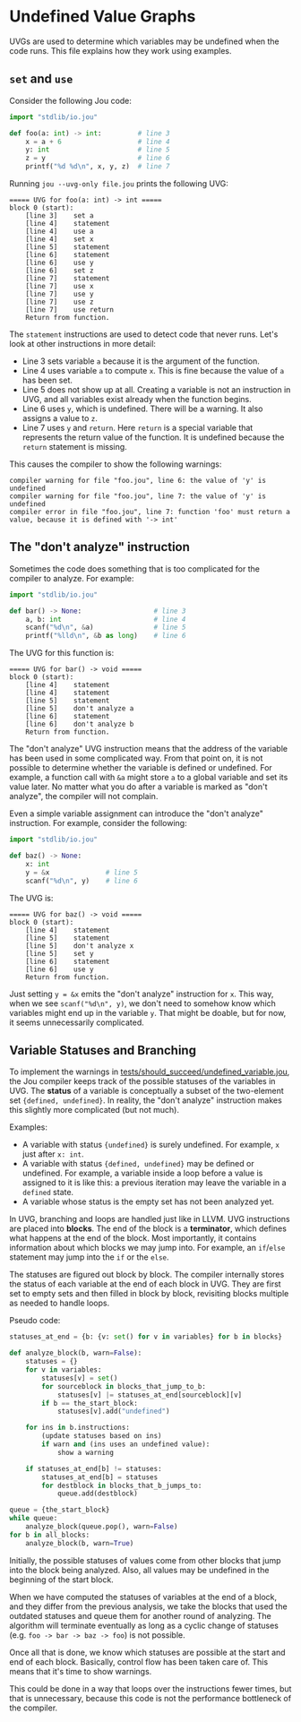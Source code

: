 # Undefined Value Graphs

UVGs are used to determine which variables may be undefined when the code runs.
This file explains how they work using examples.


## `set` and `use`

Consider the following Jou code:

```python
import "stdlib/io.jou"

def foo(a: int) -> int:         # line 3
    x = a + 6                   # line 4
    y: int                      # line 5
    z = y                       # line 6
    printf("%d %d\n", x, y, z)  # line 7
```

Running `jou --uvg-only file.jou` prints the following UVG:

```
===== UVG for foo(a: int) -> int =====
block 0 (start):
    [line 3]    set a
    [line 4]    statement
    [line 4]    use a
    [line 4]    set x
    [line 5]    statement
    [line 6]    statement
    [line 6]    use y
    [line 6]    set z
    [line 7]    statement
    [line 7]    use x
    [line 7]    use y
    [line 7]    use z
    [line 7]    use return
    Return from function.
```

The `statement` instructions are used to detect code that never runs.
Let's look at other instructions in more detail:
- Line 3 sets variable `a` because it is the argument of the function.
- Line 4 uses variable `a` to compute `x`. This is fine because the value of `a` has been set.
- Line 5 does not show up at all. Creating a variable is not an instruction in UVG, and all variables exist already when the function begins.
- Line 6 uses `y`, which is undefined. There will be a warning. It also assigns a value to `z`.
- Line 7 uses `y` and `return`. Here `return` is a special variable that represents the return value of the function. It is undefined because the `return` statement is missing.

This causes the compiler to show the following warnings:

```
compiler warning for file "foo.jou", line 6: the value of 'y' is undefined
compiler warning for file "foo.jou", line 7: the value of 'y' is undefined
compiler error in file "foo.jou", line 7: function 'foo' must return a value, because it is defined with '-> int'
```


## The "don't analyze" instruction

Sometimes the code does something that is too complicated for the compiler to analyze.
For example:

```python
import "stdlib/io.jou"

def bar() -> None:                  # line 3
    a, b: int                       # line 4
    scanf("%d\n", &a)               # line 5
    printf("%lld\n", &b as long)    # line 6
```

The UVG for this function is:

```
===== UVG for bar() -> void =====
block 0 (start):
    [line 4]    statement
    [line 4]    statement
    [line 5]    statement
    [line 5]    don't analyze a
    [line 6]    statement
    [line 6]    don't analyze b
    Return from function.
```

The "don't analyze" UVG instruction means that
the address of the variable has been used in some complicated way.
From that point on, it is not possible to determine whether the variable is defined or undefined.
For example, a function call with `&a` might store `a` to a global variable and set its value later.
No matter what you do after a variable is marked as "don't analyze", the compiler will not complain.

Even a simple variable assignment can introduce the "don't analyze" instruction.
For example, consider the following:

```python
import "stdlib/io.jou"

def baz() -> None:
    x: int
    y = &x              # line 5
    scanf("%d\n", y)    # line 6
```

The UVG is:

```
===== UVG for baz() -> void =====
block 0 (start):
    [line 4]    statement
    [line 5]    statement
    [line 5]    don't analyze x
    [line 5]    set y
    [line 6]    statement
    [line 6]    use y
    Return from function.
```

Just setting `y = &x` emits the "don't analyze" instruction for `x`.
This way, when we see `scanf("%d\n", y)`,
we don't need to somehow know which variables might end up in the variable `y`.
That might be doable, but for now, it seems unnecessarily complicated.


## Variable Statuses and Branching

To implement the warnings in
[tests/should_succeed/undefined_variable.jou](../../tests/should_succeed/undefined_variable.jou),
the Jou compiler keeps track of the possible statuses of the variables in UVG.
The **status** of a variable is conceptually a subset of the two-element set `{defined, undefined}`.
In reality, the "don't analyze" instruction makes this slightly more complicated (but not much).

Examples:
- A variable with status `{undefined}` is surely undefined. For example, `x` just after `x: int`.
- A variable with status `{defined, undefined}` may be defined or undefined.
    For example, a variable inside a loop before a value is assigned to it is like this:
    a previous iteration may leave the variable in a `defined` state.
- A variable whose status is the empty set has not been analyzed yet.

In UVG, branching and loops are handled just like in LLVM.
UVG instructions are placed into **blocks**.
The end of the block is a **terminator**, which defines what happens at the end of the block.
Most importantly, it contains information about which blocks we may jump into.
For example, an `if`/`else` statement may jump into the `if` or the `else`.

The statuses are figured out block by block.
The compiler internally stores the status of each variable at the end of each block in UVG.
They are first set to empty sets and then filled in block by block,
revisiting blocks multiple as needed to handle loops.

Pseudo code:

```python
statuses_at_end = {b: {v: set() for v in variables} for b in blocks}

def analyze_block(b, warn=False):
    statuses = {}
    for v in variables:
        statuses[v] = set()
        for sourceblock in blocks_that_jump_to_b:
            statuses[v] |= statuses_at_end[sourceblock][v]
        if b == the_start_block:
            statuses[v].add("undefined")

    for ins in b.instructions:
        (update statuses based on ins)
        if warn and (ins uses an undefined value):
            show a warning

    if statuses_at_end[b] != statuses:
        statuses_at_end[b] = statuses
        for destblock in blocks_that_b_jumps_to:
            queue.add(destblock)

queue = {the_start_block}
while queue:
    analyze_block(queue.pop(), warn=False)
for b in all_blocks:
    analyze_block(b, warn=True)
```

Initially, the possible statuses of values come from other blocks that jump into the block being analyzed.
Also, all values may be undefined in the beginning of the start block.

When we have computed the statuses of variables at the end of a block,
and they differ from the previous analysis,
we take the blocks that used the outdated statuses and queue them for another round of analyzing.
The algorithm will terminate eventually as long as a cyclic change of statuses
(e.g. `foo -> bar -> baz -> foo`) is not possible.

Once all that is done, we know which statuses are possible at the start and end of each block.
Basically, control flow has been taken care of.
This means that it's time to show warnings.

This could be done in a way that loops over the instructions fewer times, but that is unnecessary,
because this code is not the performance bottleneck of the compiler.
